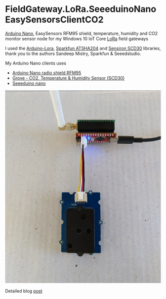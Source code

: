 # FieldGateway.LoRa.SeeeduinoNanoEasySensorsClientCO2

[Arduino Nano](https://www.arduino.cc/en/Guide/ArduinoNano), EasySensors RFM95 shield, temperature, humidity and CO2 monitor sensor node for my Windows 10 IoT Core [LoRa](https://lora-alliance.org/) field gateways

I used the [Arduino-Lora](https://github.com/sandeepmistry/arduino-LoRa), [Sparkfun ATSHA204](https://github.com/sparkfun/SparkFun_ATSHA204_Arduino_Library) and [Sensiron SCD30](https://github.com/Seeed-Studio/Seeed_SCD30) libraries, thank you to the authors Sandeep Mistry, Sparkfun & Seeedstudio.

My Arduino Nano clients uses
* [Arduino Nano radio shield RFM95](https://www.tindie.com/products/easySensors/arduino-nano-radio-shield-rfm6995-or-nrf24l01/) 
* [Grove - CO2, Temperature & Humidity Sensor (SCD30)](https://www.seeedstudio.com/Grove-CO2-Temperature-Humidity-Sensor-SCD30-p-2911.html)
* [Seeeduino nano](https://www.seeedstudio.com/Seeeduino-Nano-p-4111.html)


![Seeeduino Nano Client](SensorNode.jpg)

Detailed blog [post](https://blog.devmobile.co.nz/2019/08/14/grove-carbon-dioxide-sensorscd30-trial/)
